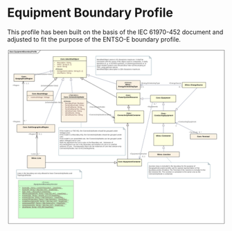 # Equipment Boundary Profile

This profile has been built on the basis of the IEC 61970-452 document and adjusted to fit the purpose of the ENTSO-E boundary profile.

![Equipment Boundary Profile](./EquipmentBoundary.svg)